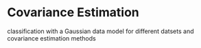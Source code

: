 # Covariance Estimation 

classification with a Gaussian data model for different datsets and covariance estimation methods
